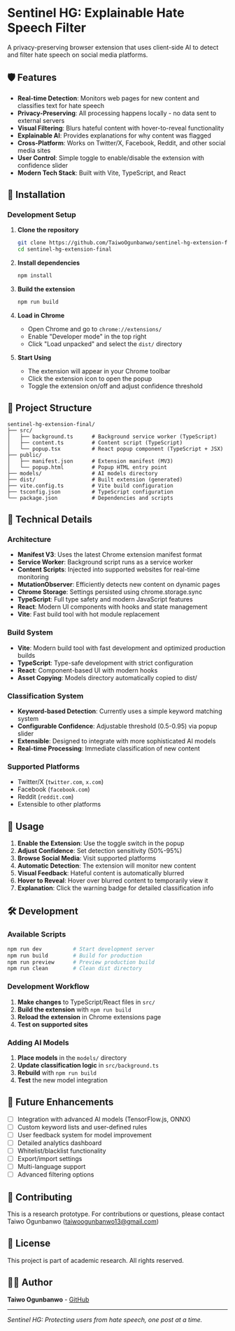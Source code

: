 # Sentinel HG: Explainable Hate Speech Filter

A privacy-preserving browser extension that uses client-side AI to detect and filter hate speech on social media platforms.

## 🛡️ Features

- **Real-time Detection**: Monitors web pages for new content and classifies text for hate speech
- **Privacy-Preserving**: All processing happens locally - no data sent to external servers
- **Visual Filtering**: Blurs hateful content with hover-to-reveal functionality
- **Explainable AI**: Provides explanations for why content was flagged
- **Cross-Platform**: Works on Twitter/X, Facebook, Reddit, and other social media sites
- **User Control**: Simple toggle to enable/disable the extension with confidence slider
- **Modern Tech Stack**: Built with Vite, TypeScript, and React

## 🚀 Installation

### Development Setup

1. **Clone the repository**
   ```bash
   git clone https://github.com/TaiwoOgunbanwo/sentinel-hg-extension-final.git
   cd sentinel-hg-extension-final
   ```

2. **Install dependencies**
   ```bash
   npm install
   ```

3. **Build the extension**
   ```bash
   npm run build
   ```

4. **Load in Chrome**
   - Open Chrome and go to `chrome://extensions/`
   - Enable "Developer mode" in the top right
   - Click "Load unpacked" and select the `dist/` directory

5. **Start Using**
   - The extension will appear in your Chrome toolbar
   - Click the extension icon to open the popup
   - Toggle the extension on/off and adjust confidence threshold

## 📁 Project Structure

```
sentinel-hg-extension-final/
├── src/
│   ├── background.ts      # Background service worker (TypeScript)
│   ├── content.ts         # Content script (TypeScript)
│   └── popup.tsx          # React popup component (TypeScript + JSX)
├── public/
│   ├── manifest.json      # Extension manifest (MV3)
│   └── popup.html         # Popup HTML entry point
├── models/                # AI models directory
├── dist/                  # Built extension (generated)
├── vite.config.ts         # Vite build configuration
├── tsconfig.json          # TypeScript configuration
└── package.json           # Dependencies and scripts
```

## 🔧 Technical Details

### Architecture

- **Manifest V3**: Uses the latest Chrome extension manifest format
- **Service Worker**: Background script runs as a service worker
- **Content Scripts**: Injected into supported websites for real-time monitoring
- **MutationObserver**: Efficiently detects new content on dynamic pages
- **Chrome Storage**: Settings persisted using chrome.storage.sync
- **TypeScript**: Full type safety and modern JavaScript features
- **React**: Modern UI components with hooks and state management
- **Vite**: Fast build tool with hot module replacement

### Build System

- **Vite**: Modern build tool with fast development and optimized production builds
- **TypeScript**: Type-safe development with strict configuration
- **React**: Component-based UI with modern hooks
- **Asset Copying**: Models directory automatically copied to dist/

### Classification System

- **Keyword-based Detection**: Currently uses a simple keyword matching system
- **Configurable Confidence**: Adjustable threshold (0.5-0.95) via popup slider
- **Extensible**: Designed to integrate with more sophisticated AI models
- **Real-time Processing**: Immediate classification of new content

### Supported Platforms

- Twitter/X (`twitter.com`, `x.com`)
- Facebook (`facebook.com`)
- Reddit (`reddit.com`)
- Extensible to other platforms

## 🎯 Usage

1. **Enable the Extension**: Use the toggle switch in the popup
2. **Adjust Confidence**: Set detection sensitivity (50%-95%)
3. **Browse Social Media**: Visit supported platforms
4. **Automatic Detection**: The extension will monitor new content
5. **Visual Feedback**: Hateful content is automatically blurred
6. **Hover to Reveal**: Hover over blurred content to temporarily view it
7. **Explanation**: Click the warning badge for detailed classification info

## 🛠️ Development

### Available Scripts

```bash
npm run dev          # Start development server
npm run build        # Build for production
npm run preview      # Preview production build
npm run clean        # Clean dist directory
```

### Development Workflow

1. **Make changes** to TypeScript/React files in `src/`
2. **Build the extension** with `npm run build`
3. **Reload the extension** in Chrome extensions page
4. **Test on supported sites**

### Adding AI Models

1. **Place models** in the `models/` directory
2. **Update classification logic** in `src/background.ts`
3. **Rebuild** with `npm run build`
4. **Test** the new model integration

## 🔮 Future Enhancements

- [ ] Integration with advanced AI models (TensorFlow.js, ONNX)
- [ ] Custom keyword lists and user-defined rules
- [ ] User feedback system for model improvement
- [ ] Detailed analytics dashboard
- [ ] Whitelist/blacklist functionality
- [ ] Export/import settings
- [ ] Multi-language support
- [ ] Advanced filtering options

## 🤝 Contributing

This is a research prototype. For contributions or questions, please contact Taiwo Ogunbanwo (taiwoogunbanwo13@gmail.com)

## 📄 License

This project is part of academic research. All rights reserved.

## 👨‍💻 Author

**Taiwo Ogunbanwo** - [GitHub](https://github.com/TaiwoOgunbanwo)

---

*Sentinel HG: Protecting users from hate speech, one post at a time.*
